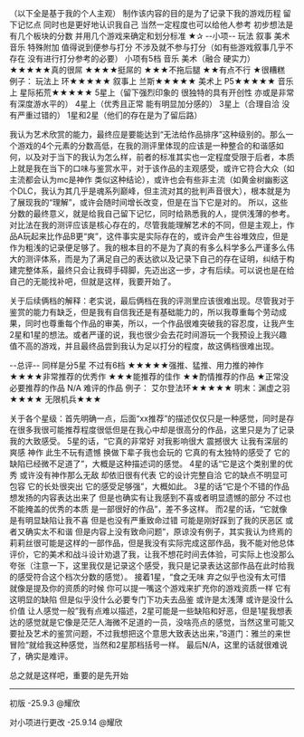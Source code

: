 （以下全是基于我的个人主观）
制作该内容的目的是为了记录下我的游戏历程 留下记忆点 同时也是更好地认识我自己 当然一定程度也可以给他人参考
初步想法是有几个板块的分数 并用几个游戏来确定和划分标准
★✰
--小项--
玩法 叙事 美术 音乐 特殊附加
值得说到便参与打分 不涉及就不参与打分（如有些游戏叙事几乎不存在 没有进行打分参考的必要）
小项有5档 
音乐 美术（融合 硬实力）
★★★★★真的很屌
★★★★挺屌的 
★★★不拖后腿 
★★有点不行
★很糟糕
例子：
	玩法上 环★★★★★
	叙事上 兰斯★★★★★
	美术上 P5★★★★★
	音乐上 星际拓荒★★★★★
5星上（留下强烈印象的 很独特的具有开创性 亦或是非常有深度游水平的）
4星上（优秀且正常 能有明显加分感的）
3星上（合理自洽 没有严重过错的）
1星和2星（他们的存在是为了留后路）

我认为艺术欣赏的能力，最终应是要能达到“无法给作品排序”这种级别的。那么一个游戏的4个元素的分数高低，在我的测评里体现的应该是一种整合的和谐感如何，以及对于当下的我认为怎么样，前者的标准其实也一定程度受限于后者，本质上就是我在当下的口味与鉴赏水平，对于该作品的主观感受，或许它符合大众（如主流都会认为mc是神作 类似这种结论），或许也会有些非主流（如黄金树幽影这个DLC，我认为其几乎是魂系列巅峰，但主流对其的批判声音很大），根本就是为了展现我的“理解”，或许会随时间增长改变，但是在当下它是对的。
所以，这些分数的最终意义，就是给我自己留下记忆，同时给熟悉我的人，提供浅薄的参考。对比法在我的测评应该是核心存在的，尽管我能理解艺术的不同，但是主观上，作品A玩起来比作品B更“爽”，这件事实是实际存在的，或许会产生谷堆效应，但是作为粗浅的记录便足够了。我的根本目的不是为了真的有多么科学多么严谨多么伟大的测评体系，而是为了满足自己的表达欲以及记录下自己的存在证明，纠结于构建完整体系，最终只会让我碍手碍脚，先迈出这一步，才有后续。可以说也是在给自己的无能找补吧，但就是这样，我要开始了。

关于后续俩档的解释：老实说，最后俩档在我的评测里应该很难出现。尽管我对于鉴赏的能力有缺乏，但是我有自信我还是有基础能力的，所以我尊重每个劳动成果，同时也尊重每个作品的审美，所以，一个作品很难突破我的容忍度，让我产生2星和1星的想法。或者严谨的说，我也很少会去花时间游玩一个我预设上我兴趣值不高的游戏，并且最终品尝到我认为足以打分的程度，故这俩档很难出现。

--总评--
同样是分5星 不过有6档
★★★★★强推、猛推、用力推的神作
★★★★非常推荐的优秀作 
★★★能推荐的佳作
★★酌情推荐的作品
★正常没必要推荐的作品
N/A 难评的作品
例子：
	 艾尔登法环★★★★★
	 明末：渊虚之羽★★★★
	 无限机兵★★★

关于各个星级：首先明确一点，后面“xx推荐”的描述仅仅只是一种感觉，同时是存在很多我很可能推荐程度很低但是在我心中却是很高分的作品，这里只是为了记录我的大致感受。
5星的话，“它真的非常好 对我影响很大 震撼很大 让我有深层的爽感 神作 此生不玩有遗憾 换做下辈子我也会玩的 它真的有太独特的感受了 它的缺陷已经微不足道了”，大概是这种描述词的感觉。
4星的话“它是这个类别里的优秀 或许没有神作那么无敌 却依旧很有代表 它的设计完整自洽 它的缺点不明显可包容 它的长处很突出 它的感受足够强”，大概如此。
3星的话“它是个不错的作品 想发扬的内容表达出来了 但是也确实有让我感到不喜或者明显遗憾的部分 不过也不能掩盖的优秀的本质 是一部很好的作品”，差不多这样。
而2星的话，“它就像是有明显缺陷让我不喜 但是也没有严重致命过错 可能是刚好踩到了我的厌恶区 或者又确实太不和谐 但是内容上没有致命问题”，原谅没有例子，其实我认为终焉的莉莉丝很可能是这样的一部作品，但是我没有实际完成这部作品，我不能对他总体评价，它的美术和战斗设计劝退了我，让我不想花时间去体验，可实际上也没那么夸张（注意一下，这里我仅是记录这个感受，我只是记录表达这部作品在此时给我的感受符合这个档次分数的感觉）。
接着1星，“食之无味 弃之似乎也没有太可惜 就像是提及你的资质的时候 你可以提一嘴这个游戏来扩充你的游戏资质一样 它有这明显的缺陷 但是似乎没什么必要专门下功夫去品鉴 或许是太浅薄 或许是没什么价值 让人感觉一般”我有点难以描述，2星可能是一些缺陷和好恶，但是1星我想表达的感觉就是它像是茫茫人海微不足道的一员，没啥亮点的感觉，当然这里可能又要扯及艺术的鉴赏问题，不过我想把这个意思大致表达出来，”8道门：雅兰的来世冒险“就给我这种感觉，当然和2星那档括号一样。
最后N/A，这里的话就很难说了，确实是难评。

总之就是这样吧，重要的是先开始

-----------------------------------------------------------
初版
-25.9.3 
@耀欣

对小项进行更改 
-25.9.14 
@耀欣